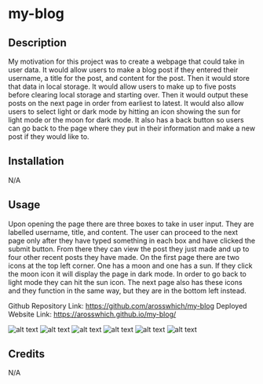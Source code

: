 # my-blog

## Description

My motivation for this project was to create a webpage that could take in user data. It would allow users to make a blog post if they entered their username, a title for the post, and content for the post. Then it would store that data in local storage. It would allow users to make up to five posts before clearing local storage and starting over. Then it would output these posts on the next page in order from earliest to latest. It would also allow users to select light or dark mode by hitting an icon showing the sun for light mode or the moon for dark mode. It also has a back button so users can go back to the page where they put in their information and make a new post if they would like to. 

## Installation

N/A

## Usage

Upon opening the page there are three boxes to take in user input. They are labelled username, title, and content. The user can proceed to the next page only after they have typed something in each box and have clicked the submit button. From there they can view the post they just made and up to four other recent posts they have made. On the first page there are two icons at the top left corner. One has a moon and one has a sun. If they click the moon icon it will display the page in dark mode. In order to go back to light mode they can hit the sun icon. The next page also has these icons and they function in the same way, but they are in the bottom left instead.

Github Repository Link: https://github.com/arosswhich/my-blog
Deployed Website Link: https://arosswhich.github.io/my-blog/

![alt text](/assets/images/indexLight.jpg)
![alt text](/assets/images/indexDark.jpg)
![alt text](/assets/images/blog1Light.jpg)
![alt text](/assets/images/blog2Light.jpg)
![alt text](/assets/images/blog1Dark.jpg)
![alt text](/assets/images/blog2Dark.jpg)

## Credits

N/A
